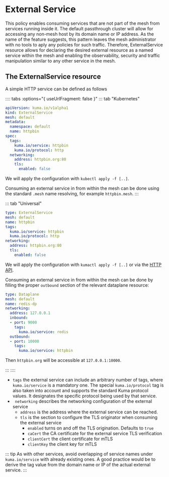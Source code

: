# External Service

This policy enables consuming services that are not part of the mesh from services running inside it. The default passthrough cluster will allow for accessing any non-mesh host by its domain name or IP address. As the name of the feature suggests, this pattern leaves the mesh administrator with no tools to aply any policies for such traffic. Therefore, ExternalService resource allows for declaring the desired external resource as a named service within the mesh and enabling the observability, security and traffic manipulation similar to any other service in the mesh.

## The ExternalService resource

A simple HTTP service can be defined as follows

:::: tabs :options="{ useUrlFragment: false }"
::: tab "Kubernetes"
```yaml
apiVersion: kuma.io/v1alpha1
kind: ExternalService
mesh: default
metadata:
  namespace: default
  name: httpbin
spec:
  tags:
    kuma.io/service: httpbin
    kuma.io/protocol: http
  networking:
    address: httpbin.org:80
    tls:
      enabled: false
```

We will apply the configuration with `kubectl apply -f [..]`.

Consuming an external service in from within the mesh can be done using the standard `.mesh` name resolving, for example `httpbin.mesh`. 
:::

::: tab "Universal"
```yaml
type: ExternalService
mesh: default
name: httpbin
tags:
  kuma.io/service: httpbin
  kuma.io/protocol: http
networking:
  address: httpbin.org:80
  tls:
    enabled: false
```

We will apply the configuration with `kumactl apply -f [..]` or via the [HTTP API](/docs/0.7.2/documentation/http-api).

Consuming an external service in from within the mesh can be done by filling the proper `outbound` section of the relevant dataplane resource:

```yaml
type: Dataplane
mesh: default
name: redis-dp
networking:
  address: 127.0.0.1
  inbound:
  - port: 9000
    tags:
      kuma.io/service: redis
  outbound:
  - port: 10000
    tags:
      kuma.io/service: httpbin
```

Then `httpbin.org` will be accessible at `127.0.0.1:10000`.

:::
:::: 

 * `tags` the external service can include an arbitrary number of tags, where `kuma.io/service` is a mandatory one. The special `kuma.io/protocol` tag is also taken into account and supports the standard Kuma protocol values. It designates the specific protocol being used by that service.
 * ` networking` describes the networking configuration of the external service 
   * `address` is the address where the external service can be reached.
   * `tls` is the section to configure the TLS originator when consuming the external service
     * `enabled` turns on and off the TLS origination. Defaults to `true`
     * `caCert` the CA certificate for the external service TLS verification
     * `clientCert` the client certificate for mTLS
     * `clientKey` the client key for mTLS
 
::: tip
As with other services, avoid overlapping of service names under `kuma.io/service` with already existing ones. A good practice would be to derive the tag value from the domain name or IP of the actual external service.
:::


